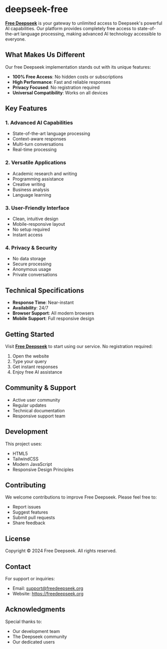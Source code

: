 # deepseek-free

**[Free Deepseek](https://freedeepseek.org/)** is your gateway to unlimited access to Deepseek's powerful AI capabilities. Our platform provides completely free access to state-of-the-art language processing, making advanced AI technology accessible to everyone.

## What Makes Us Different

Our free Deepseek implementation stands out with its unique features:

- **100% Free Access**: No hidden costs or subscriptions
- **High Performance**: Fast and reliable responses
- **Privacy Focused**: No registration required
- **Universal Compatibility**: Works on all devices

## Key Features

### 1. Advanced AI Capabilities
- State-of-the-art language processing
- Context-aware responses
- Multi-turn conversations
- Real-time processing

### 2. Versatile Applications
- Academic research and writing
- Programming assistance
- Creative writing
- Business analysis
- Language learning

### 3. User-Friendly Interface
- Clean, intuitive design
- Mobile-responsive layout
- No setup required
- Instant access

### 4. Privacy & Security
- No data storage
- Secure processing
- Anonymous usage
- Private conversations

## Technical Specifications

- **Response Time**: Near-instant
- **Availability**: 24/7
- **Browser Support**: All modern browsers
- **Mobile Support**: Full responsive design

## Getting Started

Visit **[Free Deepseek](https://freedeepseek.org/)** to start using our service. No registration required:

1. Open the website
2. Type your query
3. Get instant responses
4. Enjoy free AI assistance

## Community & Support

- Active user community
- Regular updates
- Technical documentation
- Responsive support team

## Development

This project uses:
- HTML5
- TailwindCSS
- Modern JavaScript
- Responsive Design Principles

## Contributing

We welcome contributions to improve Free Deepseek. Please feel free to:

- Report issues
- Suggest features
- Submit pull requests
- Share feedback

## License

Copyright © 2024 Free Deepseek. All rights reserved.

## Contact

For support or inquiries:
- Email: support@freedeepseek.org
- Website: https://freedeepseek.org

## Acknowledgments

Special thanks to:
- Our development team
- The Deepseek community
- Our dedicated users
